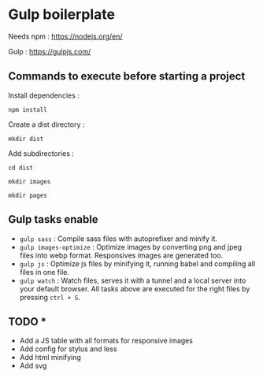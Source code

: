 # Gulp boilerplate
Needs npm : https://nodejs.org/en/

Gulp : https://gulpjs.com/

## Commands to execute before starting a project
Install dependencies :

```npm install```

Create a dist directory :

```mkdir dist```

Add subdirectories :

```cd dist```

```mkdir images```

```mkdir pages```

## Gulp tasks enable
* ```gulp sass``` : Compile sass files with autoprefixer and minify it.
* ```gulp images-optimize``` : Optimize images by converting png and jpeg files into webp format. Responsives images are generated too.
* ```gulp js``` : Optimize js files by minifying it, running babel and compiling all files in one file.
* ```gulp watch``` : Watch files, serves it with a tunnel and a local server into your default browser. All tasks above are executed for the right files by pressing ```ctrl + S```.

## TODO *
* Add a JS table with all formats for responsive images
* Add config for stylus and less
* Add html minifying
* Add svg 
